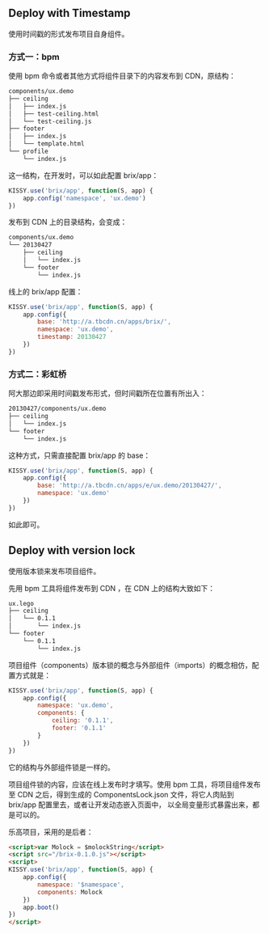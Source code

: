 ## Deploy with Timestamp

使用时间戳的形式发布项目自身组件。

### 方式一：bpm

使用 bpm 命令或者其他方式将组件目录下的内容发布到 CDN，原结构：

```bash
components/ux.demo
├── ceiling
│   ├── index.js
│   ├── test-ceiling.html
│   └── test-ceiling.js
├── footer
│   ├── index.js
│   └── template.html
└── profile
    └── index.js
```

这一结构，在开发时，可以如此配置 brix/app：

```js
KISSY.use('brix/app', function(S, app) {
    app.config('namespace', 'ux.demo')
})
```

发布到 CDN 上的目录结构，会变成：

```bash
components/ux.demo
└── 20130427
    ├── ceiling
    │   └── index.js
    └── footer
        └── index.js
```

线上的 brix/app 配置：

```js
KISSY.use('brix/app', function(S, app) {
    app.config({
        base: 'http://a.tbcdn.cn/apps/brix/',
        namespace: 'ux.demo',
        timestamp: 20130427
    })
})
```

### 方式二：彩虹桥

阿大那边即采用时间戳发布形式，但时间戳所在位置有所出入：

```bash
20130427/components/ux.demo
├── ceiling
│   └── index.js
└── footer
    └── index.js
```

这种方式，只需直接配置 brix/app 的 base：

```js
KISSY.use('brix/app', function(S, app) {
    app.config({
        base: 'http://a.tbcdn.cn/apps/e/ux.demo/20130427/',
        namespace: 'ux.demo'
    })
})
```

如此即可。

## Deploy with version lock

使用版本锁来发布项目组件。

先用 bpm 工具将组件发布到 CDN ，在 CDN 上的结构大致如下：

```bash
ux.lego
├── ceiling
│   └── 0.1.1
│       └── index.js
└── footer
    └── 0.1.1
        └── index.js
```

项目组件（components）版本锁的概念与外部组件（imports）的概念相仿，配置方式就是：

```js
KISSY.use('brix/app', function(S, app) {
    app.config({
        namespace: 'ux.demo',
        components: {
            ceiling: '0.1.1',
            footer: '0.1.1'
        }
    })
})
```

它的结构与外部组件锁是一样的。

项目组件锁的内容，应该在线上发布时才填写。使用 bpm 工具，将项目组件发布至 CDN 之后，得到生成的
ComponentsLock.json 文件，将它人肉贴到 brix/app 配置里去，或者让开发动态嵌入页面中，
以全局变量形式暴露出来，都是可以的。

乐高项目，采用的是后者：

```html
<script>var Molock = $molockString</script>
<script src="/brix-0.1.0.js"></script>
<script>
KISSY.use('brix/app', function(S, app) {
    app.config({
        namespace: '$namespace',
        components: Molock
    })
    app.boot()
})
</script>
```
